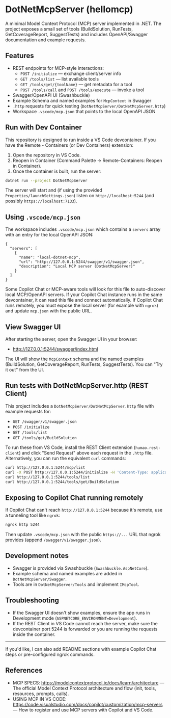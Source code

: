 # DotNetMcpServer (hellomcp)

A minimal Model Context Protocol (MCP) server implemented in .NET. The project exposes a small set of tools (BuildSolution, RunTests, GetCoverageReport, SuggestTests) and includes OpenAPI/Swagger documentation and example requests.

## Features

- REST endpoints for MCP-style interactions:
  - `POST /initialize` — exchange client/server info
  - `GET /tools/list` — list available tools
  - `GET /tools/get/{toolName}` — get metadata for a tool
  - `POST /tools/call` and `POST /tools/execute` — invoke a tool
- Swagger/OpenAPI UI (Swashbuckle)
- Example Schema and named examples for `McpContext` in Swagger
- `.http` requests for quick testing (`DotNetMcpServer/DotNetMcpServer.http`)
- Workspace `.vscode/mcp.json` that points to the local OpenAPI JSON

## Run with Dev Container
This repository is designed to run inside a VS Code devcontainer. If you have the Remote - Containers (or Dev Containers) extension:

1. Open the repository in VS Code.
2. Reopen in Container (Command Palette → Remote-Containers: Reopen in Container).
3. Once the container is built, run the server:

```bash
dotnet run --project DotNetMcpServer
```

The server will start and (if using the provided `Properties/launchSettings.json`) listen on `http://localhost:5244` (and possibly `https://localhost:7133`).

## Using `.vscode/mcp.json`
The workspace includes `.vscode/mcp.json` which contains a `servers` array with an entry for the local OpenAPI JSON:

```
{
  "servers": [
    {
      "name": "local-dotnet-mcp",
      "url": "http://127.0.0.1:5244/swagger/v1/swagger.json",
      "description": "Local MCP server (DotNetMcpServer)"
    }
  ]
}
```

Some Copilot Chat or MCP-aware tools will look for this file to auto-discover local MCP/OpenAPI servers. If your Copilot Chat instance runs in the same devcontainer, it can read this file and connect automatically. If Copilot Chat runs remotely, you must expose the local server (for example with `ngrok`) and update `mcp.json` with the public URL.

## View Swagger UI
After starting the server, open the Swagger UI in your browser:

- http://127.0.0.1:5244/swagger/index.html

The UI will show the `McpContext` schema and the named examples (BuildSolution, GetCoverageReport, RunTests, SuggestTests). You can "Try it out" from the UI.

## Run tests with DotNetMcpServer.http (REST Client)
This project includes a `DotNetMcpServer/DotNetMcpServer.http` file with example requests for:
- `GET /swagger/v1/swagger.json`
- `POST /initialize`
- `GET /tools/list`
- `GET /tools/get/BuildSolution`

To run these from VS Code, install the REST Client extension (`humao.rest-client`) and click "Send Request" above each request in the `.http` file. Alternatively, you can run the equivalent `curl` commands:

```bash
curl http://127.0.0.1:5244/mcp/list
curl -X POST http://127.0.0.1:5244/initialize -H 'Content-Type: application/json' -d '{"client":"my-client","capabilities":["tools","examples"]}'
curl http://127.0.0.1:5244/tools/list
curl http://127.0.0.1:5244/tools/get/BuildSolution
```

## Exposing to Copilot Chat running remotely
If Copilot Chat can't reach `http://127.0.0.1:5244` because it's remote, use a tunneling tool like `ngrok`:

```bash
ngrok http 5244
```

Then update `.vscode/mcp.json` with the public `https://...` URL that ngrok provides (append `/swagger/v1/swagger.json`).

## Development notes
- Swagger is provided via Swashbuckle (`Swashbuckle.AspNetCore`).
- Example schema and named examples are added in `DotNetMcpServer/Swagger`.
- Tools are in `DotNetMcpServer/Tools` and implement `IMcpTool`.

## Troubleshooting
- If the Swagger UI doesn't show examples, ensure the app runs in Development mode (`ASPNETCORE_ENVIRONMENT=Development`).
- If the REST Client in VS Code cannot reach the server, make sure the devcontainer port 5244 is forwarded or you are running the requests inside the container.

---
If you'd like, I can also add README sections with example Copilot Chat steps or pre-configured ngrok commands.

## References

- MCP SPECS: https://modelcontextprotocol.io/docs/learn/architecture — The official Model Context Protocol architecture and flow (init, tools, resources, prompts, calls).
- USING MCP IN VS CODE: https://code.visualstudio.com/docs/copilot/customization/mcp-servers — How to register and use MCP servers with Copilot and VS Code.
